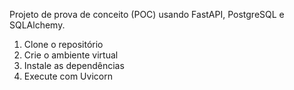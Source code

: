 Projeto de prova de conceito (POC) usando FastAPI, PostgreSQL e SQLAlchemy.
1. Clone o repositório
2. Crie o ambiente virtual
3. Instale as dependências
4. Execute com Uvicorn
